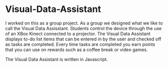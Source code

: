 # Visual-Data-Assistant
I worked on this as a group project. As a group we designed what we like to call the Visual Data Assisstant. Students control the device through the use of an XBox Kinect connected to a projector. The Visual Data Assistant displays to-do list items that can be entered in by the user and checked off as tasks are completed. Every time tasks are completed you earn points that you can use on rewards such as a coffee break or video games.

The Visual Data Assistant is written in Javascript.
